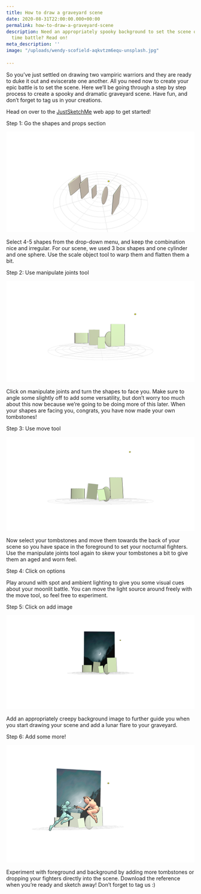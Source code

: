 ```yaml
---
title: How to draw a graveyard scene
date: 2020-08-31T22:00:00.000+00:00
permalink: how-to-draw-a-graveyard-scene
description: Need an appropriately spooky background to set the scene of your night
  time battle? Read on!
meta_description: ''
image: "/uploads/wendy-scofield-aqkvtzm6equ-unsplash.jpg"

---
```

So you’ve just settled on drawing two vampiric warriors and they are ready to duke it out and eviscerate one another. All you need now to create your epic battle is to set the scene. Here we’ll be going through a step by step process to create a spooky and dramatic graveyard scene. Have fun, and don’t forget to tag us in your creations.

Head on over to the [JustSketchMe](justketch.me  "JustSketchMe") web app to get started!

Step 1: Go the shapes and props section

![](/uploads/justsketchme-screenshot.png)

Select 4-5 shapes from the drop-down menu, and keep the combination nice and irregular. For our scene, we used 3 box shapes and one cylinder and one sphere. Use the scale object tool to warp them and flatten them a bit.

Step 2: Use manipulate joints tool

![](/uploads/justsketchme-screenshot-1.png)

Click on manipulate joints and turn the shapes to face you. Make sure to angle some slightly off to add some versatility, but don’t worry too much about this now because we’re going to be doing more of this later. When your shapes are facing you, congrats, you have now made your own tombstones!

Step 3: Use move tool

![](/uploads/justsketchme-screenshot-2.png)

Now select your tombstones and move them towards the back of your scene so you have space in the foreground to set your nocturnal fighters. Use the manipulate joints tool again to skew your tombstones a bit to give them an aged and worn feel.

Step 4: Click on options

Play around with spot and ambient lighting to give you some visual cues about your moonlit battle. You can move the light source around freely with the move tool, so feel free to experiment.

Step 5: Click on add image

![](/uploads/justsketchme-screenshot-3.png)

Add an appropriately creepy background image to further guide you when you start drawing your scene and add a lunar flare to your graveyard.

Step 6: Add some more!

![](/uploads/justsketchme-screenshot-6.png)

Experiment with foreground and background by adding more tombstones or dropping your fighters directly into the scene. Download the reference when you’re ready and sketch away! Don’t forget to tag us :)